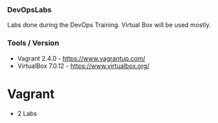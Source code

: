 ### DevOpsLabs
Labs done during the DevOps Training.
Virtual Box will be used mostly.

### Tools / Version
* Vagrant 2.4.0 - https://www.vagrantup.com/
* VirtualBox 7.0.12 - https://www.virtualbox.org/

# Vagrant
* 2 Labs
